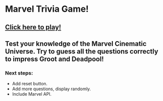 # Marvel Trivia Game!

## [Click here to play!](https://thomas-white-ucf.github.io/TriviaGame/)

## Test your knowledge of the Marvel Cinematic Universe. Try to guess all the questions correctly to impress Groot and Deadpool!

### Next steps: 
- Add reset button. 
- Add more questions, display randomly. 
- Include Marvel API.
